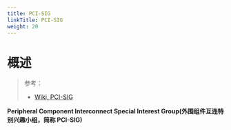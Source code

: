 ```yaml
---
title: PCI-SIG
linkTitle: PCI-SIG
weight: 20
---
```


# 概述

> 参考：
>
> - [Wiki, PCI-SIG](https://en.wikipedia.org/wiki/PCI-SIG)

**Peripheral Component Interconnect Special Interest Group(外围组件互连特别兴趣小组，简称 PCI-SIG)**
